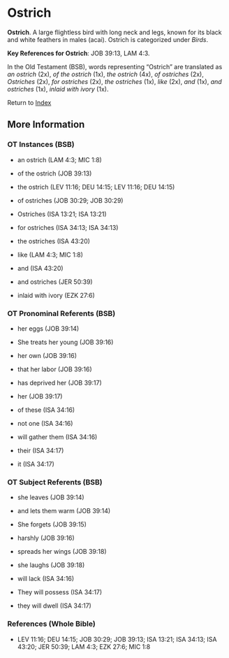 # Ostrich
**Ostrich**. 
A large flightless bird with long neck and legs, known for its black and white feathers in males (acai). 
Ostrich is categorized under _Birds_. 


**Key References for Ostrich**: 
JOB 39:13, LAM 4:3. 


In the Old Testament (BSB), words representing “Ostrich” are translated as 
*an ostrich* (2x), *of the ostrich* (1x), *the ostrich* (4x), *of ostriches* (2x), *Ostriches* (2x), *for ostriches* (2x), *the ostriches* (1x), *like* (2x), *and* (1x), *and ostriches* (1x), *inlaid with ivory* (1x). 




Return to [Index](00-Index.md)

## More Information

### OT Instances (BSB)

* an ostrich (LAM 4:3; MIC 1:8)

* of the ostrich (JOB 39:13)

* the ostrich (LEV 11:16; DEU 14:15; LEV 11:16; DEU 14:15)

* of ostriches (JOB 30:29; JOB 30:29)

* Ostriches (ISA 13:21; ISA 13:21)

* for ostriches (ISA 34:13; ISA 34:13)

* the ostriches (ISA 43:20)

* like (LAM 4:3; MIC 1:8)

* and (ISA 43:20)

* and ostriches (JER 50:39)

* inlaid with ivory (EZK 27:6)



### OT Pronominal Referents (BSB)

* her eggs (JOB 39:14)

* She treats her young (JOB 39:16)

* her own (JOB 39:16)

* that her labor (JOB 39:16)

* has deprived her (JOB 39:17)

* her (JOB 39:17)

* of these (ISA 34:16)

* not one (ISA 34:16)

* will gather them (ISA 34:16)

* their (ISA 34:17)

* it (ISA 34:17)



### OT Subject Referents (BSB)

* she leaves (JOB 39:14)

* and lets them warm (JOB 39:14)

* She forgets (JOB 39:15)

* harshly (JOB 39:16)

* spreads her wings (JOB 39:18)

* she laughs (JOB 39:18)

* will lack (ISA 34:16)

* They will possess (ISA 34:17)

* they will dwell (ISA 34:17)



### References (Whole Bible)

* LEV 11:16; DEU 14:15; JOB 30:29; JOB 39:13; ISA 13:21; ISA 34:13; ISA 43:20; JER 50:39; LAM 4:3; EZK 27:6; MIC 1:8



